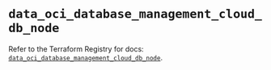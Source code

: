 # `data_oci_database_management_cloud_db_node`

Refer to the Terraform Registry for docs: [`data_oci_database_management_cloud_db_node`](https://registry.terraform.io/providers/hashicorp/oci/7.19.0/docs/data-sources/database_management_cloud_db_node).
